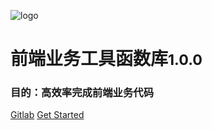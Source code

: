 ![logo](https://docsify.js.org/_media/icon.svg)

# 前端业务工具函数库<small>1.0.0</small>
### 目的：高效率完成前端业务代码

[Gitlab](https://code.cestc.cn/cestc_wh/data_center/web-frontEnd/utils)
[Get Started](#whfedwh-utils)
